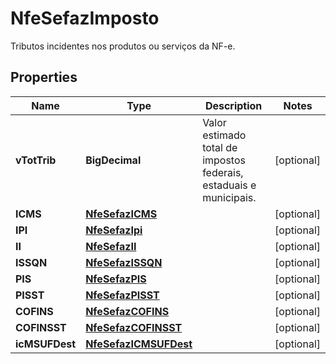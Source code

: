 

# NfeSefazImposto

Tributos incidentes nos produtos ou serviços da NF-e.

## Properties

| Name | Type | Description | Notes |
|------------ | ------------- | ------------- | -------------|
|**vTotTrib** | **BigDecimal** | Valor estimado total de impostos federais, estaduais e municipais. |  [optional] |
|**ICMS** | [**NfeSefazICMS**](NfeSefazICMS.md) |  |  [optional] |
|**IPI** | [**NfeSefazIpi**](NfeSefazIpi.md) |  |  [optional] |
|**II** | [**NfeSefazII**](NfeSefazII.md) |  |  [optional] |
|**ISSQN** | [**NfeSefazISSQN**](NfeSefazISSQN.md) |  |  [optional] |
|**PIS** | [**NfeSefazPIS**](NfeSefazPIS.md) |  |  [optional] |
|**PISST** | [**NfeSefazPISST**](NfeSefazPISST.md) |  |  [optional] |
|**COFINS** | [**NfeSefazCOFINS**](NfeSefazCOFINS.md) |  |  [optional] |
|**COFINSST** | [**NfeSefazCOFINSST**](NfeSefazCOFINSST.md) |  |  [optional] |
|**icMSUFDest** | [**NfeSefazICMSUFDest**](NfeSefazICMSUFDest.md) |  |  [optional] |



